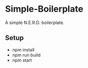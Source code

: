 # Simple-Boilerplate

A simple N.E.R.D. boilerplate.

## Setup

- npm install
- npm run build
- npm start